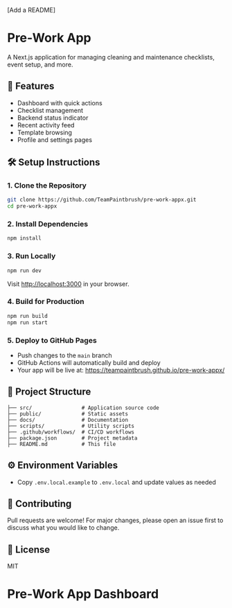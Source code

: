 [Add a README]
# Pre-Work App

A Next.js application for managing cleaning and maintenance checklists, event setup, and more.

## 🚀 Features
- Dashboard with quick actions
- Checklist management
- Backend status indicator
- Recent activity feed
- Template browsing
- Profile and settings pages

## 🛠️ Setup Instructions

### 1. Clone the Repository
```sh
git clone https://github.com/TeamPaintbrush/pre-work-appx.git
cd pre-work-appx
```

### 2. Install Dependencies
```sh
npm install
```

### 3. Run Locally
```sh
npm run dev
```
Visit [http://localhost:3000](http://localhost:3000) in your browser.

### 4. Build for Production
```sh
npm run build
npm run start
```

### 5. Deploy to GitHub Pages
- Push changes to the `main` branch
- GitHub Actions will automatically build and deploy
- Your app will be live at: https://teampaintbrush.github.io/pre-work-appx/

## 📁 Project Structure
```
├── src/                # Application source code
├── public/             # Static assets
├── docs/               # Documentation
├── scripts/            # Utility scripts
├── .github/workflows/  # CI/CD workflows
├── package.json        # Project metadata
├── README.md           # This file
```

## ⚙️ Environment Variables
- Copy `.env.local.example` to `.env.local` and update values as needed

## 🤝 Contributing
Pull requests are welcome! For major changes, please open an issue first to discuss what you would like to change.

## 📄 License
MIT
# Pre-Work App Dashboard
